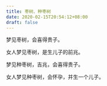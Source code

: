 ```yaml
---
title: 枣树、种枣树
date: 2020-02-15T20:54:12+08:00
draft: false
---
```


梦见枣树，会喜得贵子。<br>


女人梦见枣树，是生儿子的前兆。<br>


梦见种枣树，吉兆，会喜得贵子。<br>


女人梦见种枣树，会怀孕，并生一个儿子。<br>

